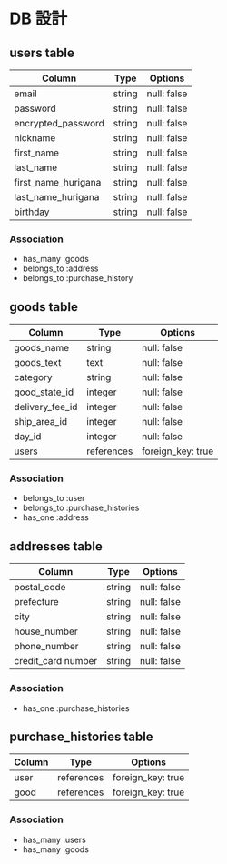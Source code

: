 # DB 設計

## users table

| Column             | Type                | Options                 |
|--------------------|---------------------|-------------------------|
| email              | string              | null: false             |
| password           | string              | null: false             |
| encrypted_password | string              | null: false             |
| nickname           | string              | null: false             |
| first_name         | string              | null: false             |
| last_name          | string              | null: false             |
| first_name_hurigana| string              | null: false             |
|  last_name_hurigana| string              | null: false             |
| birthday           | string              | null: false             |



### Association

* has_many :goods
* belongs_to :address
* belongs_to :purchase_history

## goods table

| Column                              | Type       | Options           |
|-------------------------------------|------------|-------------------|
| goods_name                          | string     | null: false       |
| goods_text                          | text       | null: false       |
| category                            | string     | null: false       |
| good_state_id                       | integer    | null: false       |
| delivery_fee_id                     | integer    | null: false       |
| ship_area_id                        | integer    | null: false       |
| day_id                              | integer    | null: false       |
| users                               | references | foreign_key: true |



### Association

- belongs_to :user
- belongs_to :purchase_histories
- has_one :address

## addresses table

| Column      | Type       | Options           |
|-------------|------------|-------------------|
| postal_code | string     | null: false       |
| prefecture  | string     | null: false       |
| city        | string     | null: false       |
| house_number| string     | null: false       |
| phone_number| string     | null: false       |
| credit_card number  | string     | null: false       |

### Association

- has_one :purchase_histories

## purchase_histories table

| Column      | Type       | Options           |
|-------------|------------|-------------------|
| user        | references | foreign_key: true |
| good        | references | foreign_key: true |

### Association

- has_many :users
- has_many :goods